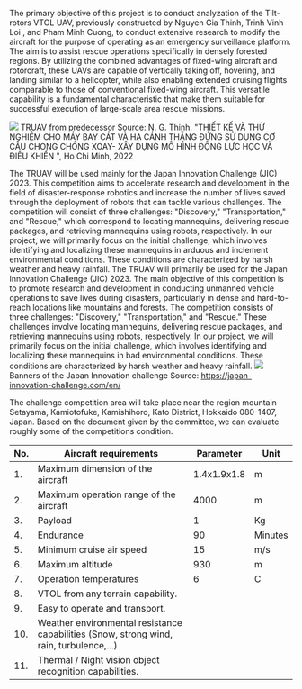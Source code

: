 The primary objective of this project is to conduct analyzation of the Tilt-rotors VTOL UAV, previously constructed by Nguyen Gia Thinh, Trinh Vinh Loi , and Pham Minh Cuong, to conduct extensive research to modify the aircraft for the purpose of operating as an emergency surveillance platform. 
The aim is to assist rescue operations specifically in densely forested regions. By utilizing the combined advantages of fixed-wing aircraft and rotorcraft, these UAVs are capable of vertically taking off, hovering, and landing similar to a helicopter, while also enabling extended cruising flights comparable to those of conventional fixed-wing aircraft. This versatile capability is a fundamental characteristic that make them suitable for successful execution of large-scale area rescue missions.

![](https://i.imgur.com/85Xs37F.png)
TRUAV from predecessor
Source: N. G. Thinh. "THIẾT KẾ VÀ THỬ NGHIỆM CHO MÁY BAY CÁT VÀ HẠ CÁNH THẲNG ĐỨNG SỬ DỤNG CƠ CẤU CHONG CHÓNG XOAY- XÂY DỰNG MÔ HÌNH ĐỘNG LỰC HỌC VÀ ĐIỀU KHIỂN ", Ho Chi Minh, 2022

The TRUAV will be used mainly for the Japan Innovation Challenge (JIC) 2023. This competition aims to accelerate research and development in the field of disaster-response robotics and increase the number of lives saved through the deployment of robots that can tackle various challenges. The competition will consist of three challenges: "Discovery," "Transportation," and "Rescue," which correspond to locating mannequins, delivering rescue packages, and retrieving mannequins using robots, respectively. In our project, we will primarily focus on the initial challenge, which involves identifying and localizing these mannequins in arduous and inclement environmental conditions. These conditions are characterized by harsh weather and heavy rainfall.
The TRUAV will primarily be used for the Japan Innovation Challenge (JIC) 2023. The main objective of this competition is to promote research and development in conducting unmanned vehicle operations to save lives during disasters, particularly in dense and hard-to-reach locations like mountains and forests.
The competition consists of three challenges: "Discovery," "Transportation," and "Rescue." These challenges involve locating mannequins, delivering rescue packages, and retrieving mannequins using robots, respectively. In our project, we will primarily focus on the initial challenge, which involves identifying and localizing these mannequins in bad environmental conditions. These conditions are characterized by harsh weather and heavy rainfall.
![](https://i.imgur.com/7pWNvk4.png)
Banners of the Japan Innovation challenge 
Source: https://japan-innovation-challenge.com/en/

The challenge competition area will take place near the region mountain Setayama, Kamiotofuke, Kamishihoro, Kato District, Hokkaido 080-1407, Japan. Based on the document given by the committee, we can evaluate roughly some of the competitions condition.

| No. | Aircraft requirements                                                                   | Parameter       | Unit    |
| --- | --------------------------------------------------------------------------------------- | --------------- | ------- |
| 1.  | Maximum dimension of the aircraft                                                       | 1.4x1.9x1.8 | m        |
| 2.  | Maximum operation range of the aircraft                                                 | 4000            | m       |
| 3.  | Payload                                                                                 | 1               | Kg      |
| 4.  | Endurance                                                                               | 90              | Minutes |
| 5.  | Minimum cruise air speed                                                                | 15              | m/s     |
| 6.  | Maximum altitude                                                                        | 930             | m       |
| 7.  | Operation temperatures                                                                  | 6               | C       |
| 8.  | VTOL from any terrain capability.                                                       |                 |         |
| 9.  | Easy to operate and transport.                                                          |                 |         |
| 10. | Weather environmental resistance capabilities (Snow, strong wind, rain, turbulence,...) |                 |         |
| 11. | Thermal / Night vision object recognition capabilities.                                 |                 |         |
